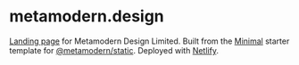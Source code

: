 # metamodern.design

[Landing page](https://metamodern.design) for Metamodern Design Limited. Built from the [Minimal](https://metamodern-design.github.io/static-layout-minimal/) starter template for [@metamodern/static](https://github.com/metamodern-design/static). Deployed with [Netlify](https://www.netlify.com/).

